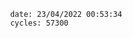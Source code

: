 

                date: 23/04/2022 00:53:34
                cycles: 57300

                         